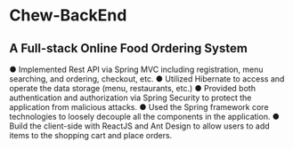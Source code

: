 # Chew-BackEnd
## A Full-stack Online Food Ordering System

● Implemented Rest API via Spring MVC including registration, menu searching, and ordering, checkout, etc.
● Utilized Hibernate to access and operate the data storage (menu, restaurants, etc.)
● Provided both authentication and authorization via Spring Security to protect the application from
malicious attacks.
● Used the Spring framework core technologies to loosely decouple all the components in the
application.
● Build the client-side with ReactJS and Ant Design to allow users to add items to the shopping cart and
place orders.
